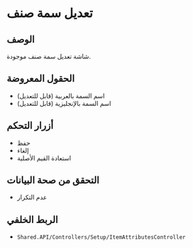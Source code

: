 # تعديل سمة صنف

## الوصف
شاشة تعديل سمة صنف موجودة.

## الحقول المعروضة
- اسم السمة بالعربية (قابل للتعديل)
- اسم السمة بالإنجليزية (قابل للتعديل)

## أزرار التحكم
- حفظ
- إلغاء
- استعادة القيم الأصلية

## التحقق من صحة البيانات
- عدم التكرار

## الربط الخلفي
- `Shared.API/Controllers/Setup/ItemAttributesController`
